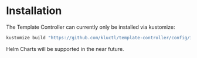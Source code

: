 # Installation

The Template Controller can currently only be installed via kustomize:

```sh
kustomize build "https://github.com/kluctl/template-controller/config/install?ref=v0.3.0" | kubectl apply -f-
```

Helm Charts will be supported in the near future.